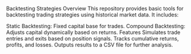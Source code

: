 Backtesting Strategies
Overview
This repository provides basic tools for backtesting trading strategies using historical market data. It includes:

Static Backtesting: Fixed capital base for trades.
Compound Backtesting: Adjusts capital dynamically based on returns.
Features
Simulates trade entries and exits based on position signals.
Tracks cumulative returns, profits, and losses.
Outputs results to a CSV file for further analysis.
